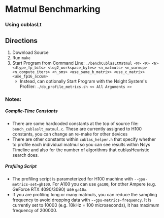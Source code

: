 # Matmul Benchmarking
### Using cublasLt

## Directions

1. Download Source
2. Run `make`
3. Start Program from Command Line:
```./benchCublasLtMatmul <M> <K> <N> <dtype_fp_bits> <log2_workspace_bytes> <n_matmuls> <n_warmup> <n_compute_iters> <n_sms> <use_same_b_matrix> <use_c_matrix> <use_fp16_accum>```
	- Instead, can optionally Start Program with the Nsight System's Profiler: ```./do_profile_metrics.sh << All Arguments >>```

### Notes:

##### Compile-Time Constants 
- There are some hardcoded constants at the top of source file: `bench_cublaslt_matmul.c`. These are currently assigned to H100 constants, you can change an re-make for other devices
- There are other constants within `cublas_helper.h` that specify whether to profile each individual matmul so you can see results within Nsys Timeline and also for the number of algorithms that cublasHeuristic search does. 

##### Profiling Script
- The profiling script is parameterized for H100 machine with `--gpu-metrics-set=gh100`. For A100 you can use `ga100`, for other Ampere (e.g. GeForce RTX 4090/3090) use `ga10x`. 
- If you are profiling long or many matmuls, you can reduce the sampling frequency to avoid dropping data with ```--gpu-metrics-frequency```. It is currently set to 10000 (e.g. 10kHz = 100 microseconds), it has maximum frequency of 200000.  